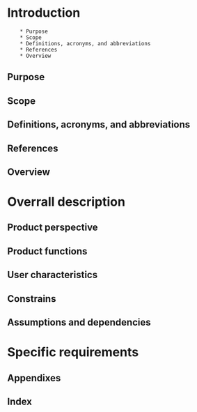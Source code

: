 # Introduction
        * Purpose
        * Scope
        * Definitions, acronyms, and abbreviations
        * References
        * Overview

## Purpose
## Scope
## Definitions, acronyms, and abbreviations
## References
## Overview
# Overrall description
## Product perspective
## Product functions
## User characteristics
## Constrains
## Assumptions and dependencies
# Specific requirements
## Appendixes
## Index